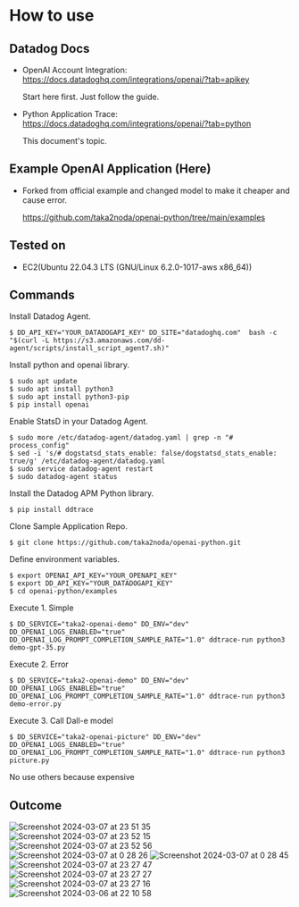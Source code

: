 # How to use

## Datadog Docs
- OpenAI Account Integration: https://docs.datadoghq.com/integrations/openai/?tab=apikey
  
  Start here first. Just follow the guide.
  
- Python Application Trace: https://docs.datadoghq.com/integrations/openai/?tab=python
  
  This document's topic.
  
## Example OpenAI Application (Here)
- Forked from official example and changed model to make it cheaper and cause error.

  https://github.com/taka2noda/openai-python/tree/main/examples

## Tested on 
- EC2(Ubuntu 22.04.3 LTS (GNU/Linux 6.2.0-1017-aws x86_64))

## Commands
Install Datadog Agent.

```
$ DD_API_KEY="YOUR_DATADOGAPI_KEY" DD_SITE="datadoghq.com"  bash -c "$(curl -L https://s3.amazonaws.com/dd-agent/scripts/install_script_agent7.sh)"
```

Install python and openai library.
```
$ sudo apt update
$ sudo apt install python3
$ sudo apt install python3-pip
$ pip install openai
```
Enable StatsD in your Datadog Agent.
```
$ sudo more /etc/datadog-agent/datadog.yaml | grep -n "# process_config"
$ sed -i 's/# dogstatsd_stats_enable: false/dogstatsd_stats_enable: true/g' /etc/datadog-agent/datadog.yaml
$ sudo service datadog-agent restart
$ sudo datadog-agent status
```
Install the Datadog APM Python library.
```
$ pip install ddtrace
```
Clone Sample Application Repo.
```
$ git clone https://github.com/taka2noda/openai-python.git
```
Define environment variables.
```
$ export OPENAI_API_KEY="YOUR_OPENAPI_KEY"
$ export DD_API_KEY="YOUR_DATADOGAPI_KEY"
$ cd openai-python/examples
```
Execute 1. Simple
```
$ DD_SERVICE="taka2-openai-demo" DD_ENV="dev" DD_OPENAI_LOGS_ENABLED="true" DD_OPENAI_LOG_PROMPT_COMPLETION_SAMPLE_RATE="1.0" ddtrace-run python3 demo-gpt-35.py
```
Execute 2. Error
```
$ DD_SERVICE="taka2-openai-demo" DD_ENV="dev" DD_OPENAI_LOGS_ENABLED="true" DD_OPENAI_LOG_PROMPT_COMPLETION_SAMPLE_RATE="1.0" ddtrace-run python3 demo-error.py
```
Execute 3. Call Dall-e model
```
$ DD_SERVICE="taka2-openai-picture" DD_ENV="dev" DD_OPENAI_LOGS_ENABLED="true" DD_OPENAI_LOG_PROMPT_COMPLETION_SAMPLE_RATE="1.0" ddtrace-run python3 picture.py
```
No use others because expensive

## Outcome
![Screenshot 2024-03-07 at 23 51 35](https://github.com/taka2noda/openai-python/assets/93112551/018d5118-4702-4a91-8dc8-e1ac8cd1f1d3)
![Screenshot 2024-03-07 at 23 52 15](https://github.com/taka2noda/openai-python/assets/93112551/435afdf8-f0ef-42f4-bc61-2b26766ff9a7)
![Screenshot 2024-03-07 at 23 52 56](https://github.com/taka2noda/openai-python/assets/93112551/46a49f1d-3591-4c04-93bc-54d8b3f95b6d)
![Screenshot 2024-03-07 at 0 28 26](https://github.com/taka2noda/openai-python/assets/93112551/785938fa-b04b-415a-9865-a9e247f91331)
![Screenshot 2024-03-07 at 0 28 45](https://github.com/taka2noda/openai-python/assets/93112551/9f723a2d-f14e-4585-a2ba-5bbf5181a31c)
![Screenshot 2024-03-07 at 23 27 47](https://github.com/taka2noda/openai-python/assets/93112551/78f83906-4e1c-4375-8837-ef19770dc347)
![Screenshot 2024-03-07 at 23 27 27](https://github.com/taka2noda/openai-python/assets/93112551/20d7a823-73ba-4f71-84a1-1bf2b484ac8e)
![Screenshot 2024-03-07 at 23 27 16](https://github.com/taka2noda/openai-python/assets/93112551/3eddb80a-c92e-455b-82c9-6e5aa8b42fe3)
![Screenshot 2024-03-06 at 22 10 58](https://github.com/taka2noda/openai-python/assets/93112551/b57efb4f-eb23-4536-8ef7-924afa3a081b)









